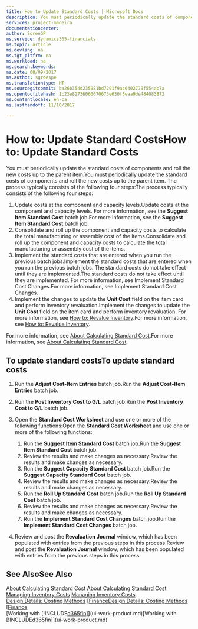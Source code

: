 ```yaml
---
title: How to Update Standard Costs | Microsoft Docs
description: You must periodically update the standard costs of components and roll the new costs up to the parent item.
services: project-madeira
documentationcenter: 
author: SorenGP
ms.service: dynamics365-financials
ms.topic: article
ms.devlang: na
ms.tgt_pltfrm: na
ms.workload: na
ms.search.keywords: 
ms.date: 08/09/2017
ms.author: sgroespe
ms.translationtype: HT
ms.sourcegitcommit: ba26b354d235981bd7291f9ac6402779f554ac7a
ms.openlocfilehash: 1c23e82736060670673e630f5eaa9de484083872
ms.contentlocale: en-ca
ms.lasthandoff: 11/10/2017

---
```

# <a name="how-to-update-standard-costs"></a><span data-ttu-id="bacb2-103">How to: Update Standard Costs</span><span class="sxs-lookup"><span data-stu-id="bacb2-103">How to: Update Standard Costs</span></span>
<span data-ttu-id="bacb2-104">You must periodically update the standard costs of components and roll the new costs up to the parent item.</span><span class="sxs-lookup"><span data-stu-id="bacb2-104">You must periodically update the standard costs of components and roll the new costs up to the parent item.</span></span> <span data-ttu-id="bacb2-105">The process typically consists of the following four steps:</span><span class="sxs-lookup"><span data-stu-id="bacb2-105">The process typically consists of the following four steps:</span></span>  

1.  <span data-ttu-id="bacb2-106">Update costs at the component and capacity levels.</span><span class="sxs-lookup"><span data-stu-id="bacb2-106">Update costs at the component and capacity levels.</span></span> <span data-ttu-id="bacb2-107">For more information, see the **Suggest Item Standard Cost** batch job.</span><span class="sxs-lookup"><span data-stu-id="bacb2-107">For more information, see the **Suggest Item Standard Cost** batch job.</span></span>  
2.  <span data-ttu-id="bacb2-108">Consolidate and roll up the component and capacity costs to calculate the total manufacturing or assembly cost of the items.</span><span class="sxs-lookup"><span data-stu-id="bacb2-108">Consolidate and roll up the component and capacity costs to calculate the total manufacturing or assembly cost of the items.</span></span>  
3.  <span data-ttu-id="bacb2-109">Implement the standard costs that are entered when you run the previous batch jobs.</span><span class="sxs-lookup"><span data-stu-id="bacb2-109">Implement the standard costs that are entered when you run the previous batch jobs.</span></span> <span data-ttu-id="bacb2-110">The standard costs do not take effect until they are implemented.</span><span class="sxs-lookup"><span data-stu-id="bacb2-110">The standard costs do not take effect until they are implemented.</span></span> <span data-ttu-id="bacb2-111">For more information, see Implement Standard Cost Changes.</span><span class="sxs-lookup"><span data-stu-id="bacb2-111">For more information, see Implement Standard Cost Changes.</span></span>  
4.  <span data-ttu-id="bacb2-112">Implement the changes to update the **Unit Cost** field on the item card and perform inventory revaluation.</span><span class="sxs-lookup"><span data-stu-id="bacb2-112">Implement the changes to update the **Unit Cost** field on the item card and perform inventory revaluation.</span></span> <span data-ttu-id="bacb2-113">For more information, see [How to: Revalue Inventory](inventory-how-revalue-inventory.md).</span><span class="sxs-lookup"><span data-stu-id="bacb2-113">For more information, see [How to: Revalue Inventory](inventory-how-revalue-inventory.md).</span></span>  

<span data-ttu-id="bacb2-114">For more information, see [About Calculating Standard Cost](finance-about-calculating-standard-cost.md).</span><span class="sxs-lookup"><span data-stu-id="bacb2-114">For more information, see [About Calculating Standard Cost](finance-about-calculating-standard-cost.md).</span></span>  
## <a name="to-update-standard-costs"></a><span data-ttu-id="bacb2-115">To update standard costs</span><span class="sxs-lookup"><span data-stu-id="bacb2-115">To update standard costs</span></span>  
1.  <span data-ttu-id="bacb2-116">Run the **Adjust Cost-Item Entries** batch job.</span><span class="sxs-lookup"><span data-stu-id="bacb2-116">Run the **Adjust Cost-Item Entries** batch job.</span></span>  
2.  <span data-ttu-id="bacb2-117">Run the **Post Inventory Cost to G/L** batch job.</span><span class="sxs-lookup"><span data-stu-id="bacb2-117">Run the **Post Inventory Cost to G/L** batch job.</span></span>  
3.  <span data-ttu-id="bacb2-118">Open the **Standard Cost Worksheet** and use one or more of the following functions:</span><span class="sxs-lookup"><span data-stu-id="bacb2-118">Open the **Standard Cost Worksheet** and use one or more of the following functions:</span></span>  

    1.  <span data-ttu-id="bacb2-119">Run the **Suggest Item Standard Cost** batch job.</span><span class="sxs-lookup"><span data-stu-id="bacb2-119">Run the **Suggest Item Standard Cost** batch job.</span></span>  
    2.  <span data-ttu-id="bacb2-120">Review the results and make changes as necessary.</span><span class="sxs-lookup"><span data-stu-id="bacb2-120">Review the results and make changes as necessary.</span></span>  
    3.  <span data-ttu-id="bacb2-121">Run the **Suggest Capacity Standard Cost** batch job.</span><span class="sxs-lookup"><span data-stu-id="bacb2-121">Run the **Suggest Capacity Standard Cost** batch job.</span></span>  
    4.  <span data-ttu-id="bacb2-122">Review the results and make changes as necessary.</span><span class="sxs-lookup"><span data-stu-id="bacb2-122">Review the results and make changes as necessary.</span></span>
    5. <span data-ttu-id="bacb2-123">Run the **Roll Up Standard Cost** batch job.</span><span class="sxs-lookup"><span data-stu-id="bacb2-123">Run the **Roll Up Standard Cost** batch job.</span></span>
    6.  <span data-ttu-id="bacb2-124">Review the results and make changes as necessary.</span><span class="sxs-lookup"><span data-stu-id="bacb2-124">Review the results and make changes as necessary.</span></span>
    7.  <span data-ttu-id="bacb2-125">Run the **Implement Standard Cost Changes** batch job.</span><span class="sxs-lookup"><span data-stu-id="bacb2-125">Run the **Implement Standard Cost Changes** batch job.</span></span>  
4.  <span data-ttu-id="bacb2-126">Review and post the **Revaluation Journal** window, which has been populated with entries from the previous steps in this process.</span><span class="sxs-lookup"><span data-stu-id="bacb2-126">Review and post the **Revaluation Journal** window, which has been populated with entries from the previous steps in this process.</span></span>  

## <a name="see-also"></a><span data-ttu-id="bacb2-127">See Also</span><span class="sxs-lookup"><span data-stu-id="bacb2-127">See Also</span></span>  
 <span data-ttu-id="bacb2-128">[About Calculating Standard Cost](finance-about-calculating-standard-cost.md) </span><span class="sxs-lookup"><span data-stu-id="bacb2-128">[About Calculating Standard Cost](finance-about-calculating-standard-cost.md) </span></span>  
 <span data-ttu-id="bacb2-129">[Managing Inventory Costs](finance-manage-inventory-costs.md) </span><span class="sxs-lookup"><span data-stu-id="bacb2-129">[Managing Inventory Costs](finance-manage-inventory-costs.md) </span></span>  
 <span data-ttu-id="bacb2-130">[Design Details: Costing Methods](design-details-costing-methods.md) [[Finance](finance.md)</span><span class="sxs-lookup"><span data-stu-id="bacb2-130">[Design Details: Costing Methods](design-details-costing-methods.md) [[Finance](finance.md)</span></span>  
 <span data-ttu-id="bacb2-131">[Working with [!INCLUDE[d365fin](includes/d365fin_md.md)]](ui-work-product.md)</span><span class="sxs-lookup"><span data-stu-id="bacb2-131">[Working with [!INCLUDE[d365fin](includes/d365fin_md.md)]](ui-work-product.md)</span></span>  

